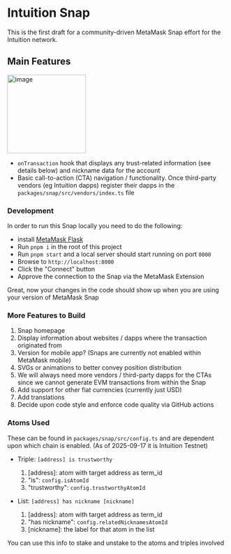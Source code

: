 # Intuition Snap

This is the first draft for a community-driven MetaMask Snap effort for the Intuition network.


## Main Features

<img height="180" alt="image" src="https://github.com/user-attachments/assets/6f599b3b-7198-48d9-ac40-ba33db0d0470" />


- `onTransaction` hook that displays any trust-related information (see details below) and nickname data for the account
- Basic call-to-action (CTA) navigation / functionality. Once third-party vendors (eg Intuition dapps) register their dapps in the `packages/snap/src/vendors/index.ts` file

### Development

In order to run this Snap locally you need to do the following:
- install [MetaMask Flask](https://docs.metamask.io/snaps/get-started/install-flask)
- Run `pnpm i` in the root of this project
- Run `pnpm start` and a local server should start running on port `8000`
- Browse to `http://localhost:8000`
- Click the "Connect" button
- Approve the connection to the Snap via the MetaMask Extension

Great, now your changes in the code should show up when you are using your version of MetaMask Snap

### More Features to Build

1. Snap homepage
2. Display information about websites / dapps where the transaction originated from
3. Version for mobile app? (Snaps are currently not enabled within MetaMask mobile)
4. SVGs or animations to better convey position distribution
5. We will always need more vendors / third-party dapps for the CTAs since we cannot generate EVM transactions from within the Snap
6. Add support for other fiat currencies (currently just USD)
7. Add translations
8. Decide upon code style and enforce code quality via GitHub actions

### Atoms Used
These can be found in `packages/snap/src/config.ts` and are dependent upon which chain is enabled. (As of 2025-09-17 it is Intuition Testnet)

- Triple: `[address] is trustworthy`
  1. [address]: atom with target address as term_id
  2. "is": `config.isAtomId`
  3. "trustworthy": `config.trustworthyAtomId`

- List: `[address] has nickname [nickname]`
  1. [address]: atom with target address as term_id
  2. "has nickname": `config.relatedNicknamesAtomId`
  3. [nickname]: the label for that atom in the list

You can use this info to stake and unstake to the atoms and triples involved
